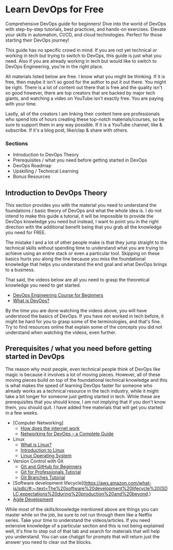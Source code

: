# Learn DevOps for Free

Comprehensive DevOps guide for beginners! Dive into the world of DevOps with step-by-step tutorials, best practices, and hands-on exercises. Elevate your skills in automation, CI/CD, and cloud technologies. Perfect for those starting their DevOps journey! 

This guide has no specific crowd in mind. If you are not yet technical or working in tech but trying to switch to DevOps, this guide is just what you need. Also if you are already working in tech but would like to switch to DevOps Engineering, you're in the right place.

All materials listed below are free. I know what you might be thinking. If it is free, then maybe it isn't so good for the author to put it out there. You might be right. There is a lot of content out there that is free and the quality isn't so good however, there are top creators that are backed by major tech giants, and watching a video on YouTube isn't exactly free. You are paying with your time. 

Lastly, all of the creators I am linking their content here are professionals who spend lots of hours creating these top-notch materials/courses, so be sure to support them in any way possible. If it is a YouTube channel, like & subscribe. If it's a blog post, like/clap & share with others.

### Sections
- Introduction to DevOps Theory
- Prerequisites / what you need before getting started in DevOps
- DevOps Roadmap
- Upskilling / Technical Learning
- Bonus Resources

## Introduction to DevOps Theory
This section provides you with the material you need to understand the foundations / basic theory of DevOps and what the whole idea is. I do not intend to make this guide a tutorial, it will be impossible to provide the DevOps knowledge you need but instead, I want to point you in the right direction with the additional benefit being that you grab all the knowledge you need for FREE.

The mistake I and a lot of other people make is that they jump straight to the technical skills without spending time to understand what you are trying to achieve using an entire stack or even a particular tool. Skipping on these basics hurts you along the line because you miss the foundational knowledge that helps you understand the end goal and what DevOps brings to a business.

That said, the videos below are all you need to grasp the theoretical knowledge you need to get started. 
- [DevOps Engineering Course for Beginners](https://www.youtube.com/watch?v=j5Zsa_eOXeY&t=1s)
- [What is DevOps?](https://www.youtube.com/watch?v=0yWAtQ6wYNM)

By the time you are done watching the videos above, you will have understood the basics of DevOps. If you have not worked in tech before, it might be hard for you to grasp some of the terminologies, and that's fine. Try to find resources online that explain some of the concepts you did not understand when watching the videos, even further.

## Prerequisites / what you need before getting started in DevOps
The reason why most people, even technical people think of DevOps like magic is because it involves a lot of moving pieces. However, all of these moving pieces build on top of the foundational technical knowledge and this is what makes the speed of learning DevOps faster for someone who already works as a technical resource in the tech industry, while it might take a bit longer for someone just getting started in tech. While these are prerequisites that you should know, I am not implying that if you don't know them, you should quit. I have added free materials that will get you started in a few weeks.

- [Computer Networking]
  - [How does the internet work](https://www.youtube.com/watch?v=zN8YNNHcaZc)
  - [Networking for DevOps – a Complete Guide](https://yourdevopsmentor.com/blog/networking-for-devops-a-complete-guide/)
- Linux
  - [What is Linux?](https://www.youtube.com/watch?v=apYYki68s6o)
  - [Introduction to Linux]([https://www.youtube.com/watch?v=sWbUDq4S6Y8](https://www.youtube.com/watch?v=sWbUDq4S6Y8&t=179s))
  - [Linux Operating System](https://www.youtube.com/watch?v=ROjZy1WbCIA&t=4759s)
- Version Control with Git
  - [Git and GitHub for Beginners](https://www.youtube.com/watch?v=RGOj5yH7evk)
  - [Git for Professionals Tutorial](https://www.youtube.com/watch?v=Uszj_k0DGsg)
  - [Git Branches Tutorial](https://www.youtube.com/watch?v=e2IbNHi4uCI)
- [Software development lifecycle](https://aws.amazon.com/what-is/sdlc/#:~:text=The%20software%20development%20lifecycle%20(SDLC,expectations%20during%20production%20and%20beyond.)
- [Agile Development](https://www.opentext.com/what-is/agile-development#:~:text=Agile%20development%20is%20a%20broad,short%2C%20time%2Dboxed%20sprints.)

While most of the skills/knowledge mentioned above are things you can master while on the job, be sure to not run through them like a Netflix series. Take your time to understand the videos/articles. If you need extensive knowledge of a particular section and this is not being explained well, it's fine to step out of that tab and search for materials that will help you understand. You can use chatgpt for prompts that will return just the answer you need to clear out the blocks.
